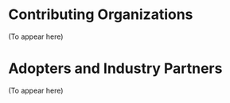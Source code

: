 <!--
  -- Copyright 2019, Contributors to the Parsec project
  -- SPDX-License-Identifier: Apache-2.0
--->

# Contributing Organizations

(To appear here)

# Adopters and Industry Partners

(To appear here)
